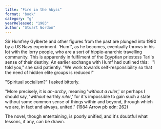 ```yaml
---
title: "Fire in the Abyss"
format: "book"
category: "g"
yearReleased: "1983"
author: "Stuart Gordon"
---
```

Sir Humfrey Gylberte and other figures from the past are  plunged into 1990 by a US Navy experiment. 'Humf', as he becomes, eventually  throws in his lot with the lorry people, who are a sort of hippie-anarchic  travelling community. This is apparently in fulfilment of the Egyptian priestess  Tari's sense of their destiny. An earlier exchange with Humf had outlined this:
 
"I told you," she said patiently. "We work towards  self-responsibility so that the need of hidden elite groups is reduced!"

"Spiritual socialism?" I asked bitterly.

"More precisely, it is _an-archy_, meaning '_without  a ruler_,' or perhaps I should say, '_without_ earthly _ruler_,'  for it's impossible to gain such a state without some common sense of  things within and beyond, through which we are, in fact and always, united."  (1984 Arrow pb edn: 262)

The novel, though entertaining, is poorly unified, and  it's doubtful what lessons, if any, can be drawn.
 
